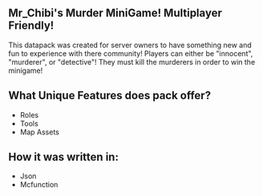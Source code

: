 <h2>Mr_Chibi's Murder MiniGame! Multiplayer Friendly!</h2>
<p>This datapack was created for server owners to have something new and fun to experience with there community! Players can either be "innocent", "murderer", or "detective"! They must kill the murderers in order to win the minigame!</p>

<h2>What Unique Features does pack offer?</h2>
<ul>
  <li>Roles</li>
  <li>Tools</li>
  <li>Map Assets</li>
</ul>

<h2>How it was written in:</h2>
<ul>
  <li>Json</li>
  <li>Mcfunction</li>
</ul>
